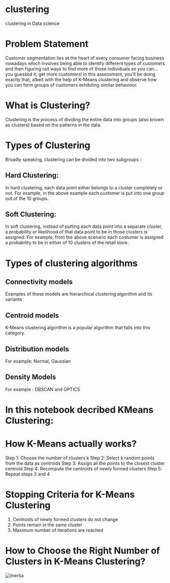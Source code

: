 # clustering
clustering in Data science

# Problem Statement
Customer segmentation lies at the heart of every consumer facing business nowadays which involves being able to identify different types of customers and then figuring out ways to find more of those individuals so you can… you guessed it, get more customers!
In this assessment, you'll be doing exactly that, albeit with the help of K-Means clustering and observe how you can form groups of customers exhibiting similar behaviour.

# What is Clustering?
Clustering is the process of dividing the entire data into groups (also known as clusters) based on the patterns in the data.


# Types of Clustering

Broadly speaking, clustering can be divided into two subgroups :

## Hard Clustering: 
In hard clustering, each data point either belongs to a cluster completely or not. For example, in the above example each customer is put into one group out of the 10 groups.

## Soft Clustering: 
In soft clustering, instead of putting each data point into a separate cluster, a probability or likelihood of that data point to be in those clusters is assigned. For example, from the above scenario each costumer is assigned a probability to be in either of 10 clusters of the retail store.


# Types of clustering algorithms

## Connectivity models
Examples of these models are hierarchical clustering algorithm and its variants

## Centroid models
 K-Means clustering algorithm is a popular algorithm that falls into this category.
 
## Distribution models
For example: Normal, Gaussian

## Density Models
For example : DBSCAN and OPTICS


# In this notebook decribed KMeans Clustering:
# How K-Means actually works?
Step 1: Choose the number of clusters k
Step 2: Select k random points from the data as centroids
Step 3: Assign all the points to the closest cluster centroid
Step 4: Recompute the centroids of newly formed clusters
Step 5: Repeat steps 3 and 4

# Stopping Criteria for K-Means Clustering
1. Centroids of newly formed clusters do not change
2. Points remain in the same cluster
3. Maximum number of iterations are reached


# How to Choose the Right Number of Clusters in K-Means Clustering?
![Inertia](Intertia.png)
 
